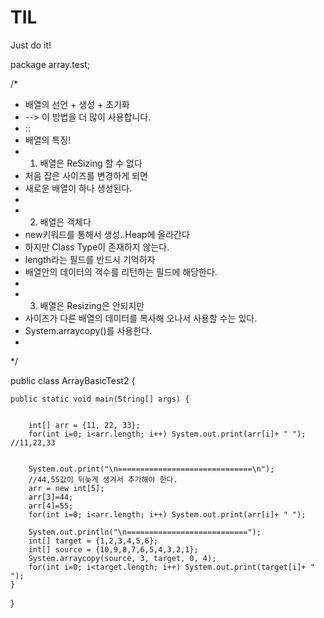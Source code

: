 # TIL
Just do it!

package array.test;

/*
 * 배열의 선언 + 생성 + 초기화
 * --> 이 방법을 더 많이 사용합니다.
 * ::
 * 배열의 특징!
 * 1. 배열은 ReSizing 할 수 없다
 * 	  처음 잡은 사이즈를 변경하게 되면
 * 	  새로운 배열이 하나 생성된다.
 * 	  
 * 2. 배열은 객체다
 *    new키워드를 통해서 생성..Heap에 올라간다
 *    하지만 Class Type이 존재하지 않는다.
 *    length라는 필드를 반드시 기억하자
 *    배열안의 데이터의 객수를 리턴하는 필드에 해당한다.
 *    
 * 3. 배열은 Resizing은 안되지만
 * 	  사이즈가 다른 배열의 데이터를 복사해 오나서 사용할 수는 있다.
 *    System.arraycopy()를 사용한다.
 * 
 */

public class ArrayBasicTest2 {

	public static void main(String[] args) {
		
		
		int[] arr = {11, 22, 33};
		for(int i=0; i<arr.length; i++) System.out.print(arr[i]+ " "); //11,22,33
		 
		
		System.out.print("\n==============================\n");
		//44,55값이 뒤늦게 생겨서 추가해야 한다.
		arr = new int[5];
		arr[3]=44;
		arr[4]=55;
		for(int i=0; i<arr.length; i++) System.out.print(arr[i]+ " ");
		
		System.out.println("\n===========================");
		int[] target = {1,2,3,4,5,6};
		int[] source = {10,9,8,7,6,5,4,3,2,1};
		System.arraycopy(source, 3, target, 0, 4);
		for(int i=0; i<target.length; i++) System.out.print(target[i]+ " ");
	}

}
